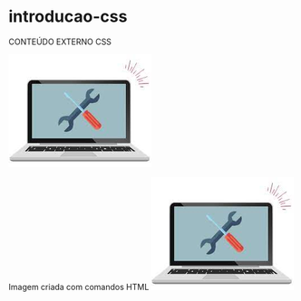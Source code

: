 # introducao-css
CONTEÚDO EXTERNO CSS


<!-- <Colocar Imagem no arquivo Readme.md do GitHub> -->
![Imagem Muito Legal Notebook](./download.jpg)

<figurecaption>
Imagem criada com comandos HTML
<img src="./download.jpg" alt="Imagem por HTML">
</figurecaption>